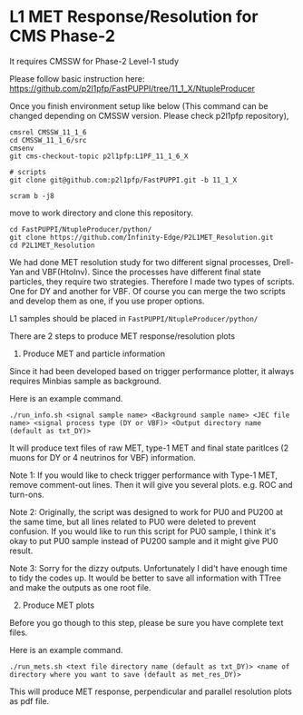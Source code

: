 # L1 MET Response/Resolution for CMS Phase-2

It requires CMSSW for Phase-2 Level-1 study

Please follow basic instruction here: 
https://github.com/p2l1pfp/FastPUPPI/tree/11_1_X/NtupleProducer

Once you finish environment setup like below (This command can be changed depending on CMSSW version. Please check p2l1pfp repository),
```
cmsrel CMSSW_11_1_6
cd CMSSW_11_1_6/src
cmsenv
git cms-checkout-topic p2l1pfp:L1PF_11_1_6_X

# scripts
git clone git@github.com:p2l1pfp/FastPUPPI.git -b 11_1_X

scram b -j8
```
move to work directory and clone this repository.
```
cd FastPUPPI/NtupleProducer/python/
git clone https://github.com/Infinity-Edge/P2L1MET_Resolution.git
cd P2L1MET_Resolution
```

We had done MET resolution study for two different signal processes, Drell-Yan and VBF(HtoInv). Since the processes have different final state particles, they require two strategies. Therefore I made two types of scripts. One for DY and another for VBF. Of course you can merge the two scripts and develop them as one, if you use proper options.

L1 samples should be placed in `FastPUPPI/NtupleProducer/python/`

There are 2 steps to produce MET response/resolution plots

1. Produce MET and particle information

Since it had been developed based on trigger performance plotter, it always requires Minbias sample as background.

Here is an example command.
```
./run_info.sh <signal sample name> <Background sample name> <JEC file name> <signal process type (DY or VBF)> <Output directory name (default as txt_DY)>
```
It will produce text files of raw MET, type-1 MET and final state paritlces (2 muons for DY or 4 neutrinos for VBF) information. 

Note 1: If you would like to check trigger performance with Type-1 MET, remove comment-out lines. Then it will give you several plots. e.g. ROC and turn-ons.

Note 2: Originally, the script was designed to work for PU0 and PU200 at the same time, but all lines related to PU0 were deleted to prevent confusion. If you would like to run this script for PU0 sample, I think it's okay to put PU0 sample instead of PU200 sample and it might give PU0 result.

Note 3: Sorry for the dizzy outputs. Unfortunately I did't have enough time to tidy the codes up. It would be better to save all information with TTree and make the outputs as one root file. 

2. Produce MET plots

Before you go though to this step, please be sure you have complete text files.

Here is an example command.
```
./run_mets.sh <text file directory name (default as txt_DY)> <name of directory where you want to save (default as met_res_DY)>
```

This will produce MET response, perpendicular and parallel resolution plots as pdf file.
